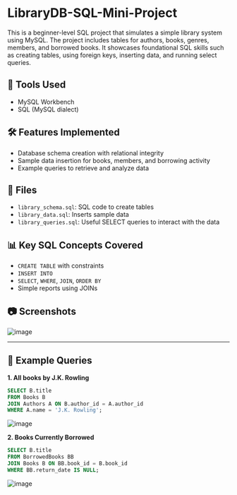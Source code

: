 # LibraryDB-SQL-Mini-Project

This is a beginner-level SQL project that simulates a simple library system using MySQL. The project includes tables for authors, books, genres, members, and borrowed books. It showcases foundational SQL skills such as creating tables, using foreign keys, inserting data, and running select queries.

## 🧰 Tools Used
- MySQL Workbench
- SQL (MySQL dialect)

## 🛠️ Features Implemented
- Database schema creation with relational integrity
- Sample data insertion for books, members, and borrowing activity
- Example queries to retrieve and analyze data

## 📁 Files
- `library_schema.sql`: SQL code to create tables
- `library_data.sql`: Inserts sample data
- `library_queries.sql`: Useful SELECT queries to interact with the data

## 📊 Key SQL Concepts Covered
- `CREATE TABLE` with constraints
- `INSERT INTO`
- `SELECT`, `WHERE`, `JOIN`, `ORDER BY`
- Simple reports using JOINs

## 📷 Screenshots
![image](https://github.com/user-attachments/assets/8c48b4d1-6597-45c3-81cd-fe4b6b811c0b)


---

## 🧠 Example Queries

**1. All books by J.K. Rowling**
```sql
SELECT B.title
FROM Books B
JOIN Authors A ON B.author_id = A.author_id
WHERE A.name = 'J.K. Rowling';
```
![image](https://github.com/user-attachments/assets/b99b0012-d55a-4f30-8030-35f4bceb750a)

**2. Books Currently Borrowed**
```sql
SELECT B.title
FROM BorrowedBooks BB
JOIN Books B ON BB.book_id = B.book_id
WHERE BB.return_date IS NULL;
```
![image](https://github.com/user-attachments/assets/78ff947b-94fd-4ca6-b261-8eb8f13b4f2c)




